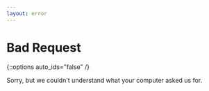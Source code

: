 ```yaml
---
layout: error
---
```

# Bad Request
{::options auto_ids="false" /}

Sorry, but we couldn't understand what your computer asked us for.
